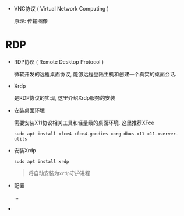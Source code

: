 * VNC协议 ( Virtual Network Computing )

  原理: 传输图像

# RDP

* RDP协议 ( Remote Desktop Protocol )

  微软开发的远程桌面协议, 能够远程登陆主机和创建一个真实的桌面会话. 

* Xrdp

  是RDP协议的实现, 这里介绍Xrdp服务的安装

* 安装桌面环境

  需要安装X11协议相关工具和轻量级的桌面环境. 这里推荐XFce

  ```shell
  sudo apt install xfce4 xfce4-goodies xorg dbus-x11 x11-xserver-utils
  ```

* 安装Xrdp

  ```shell
  sudo apt install xrdp
  ```

  > 将自动安装为`xrdp`守护进程

* 配置

  ...

* 



